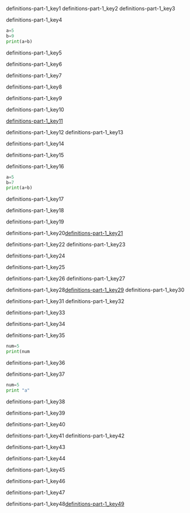 definitions-part-1_key1
definitions-part-1_key2
definitions-part-1_key3


definitions-part-1_key4


```python
a=5
b=9
print(a+b)
 ```
definitions-part-1_key5


definitions-part-1_key6


definitions-part-1_key7


definitions-part-1_key8


definitions-part-1_key9


definitions-part-1_key10


[definitions-part-1_key11](https://youtu.be/SDxPjsRksw0)


definitions-part-1_key12
definitions-part-1_key13


definitions-part-1_key14


definitions-part-1_key15


definitions-part-1_key16
```python
a=5
b=7
print(a+b)
 ```
definitions-part-1_key17


definitions-part-1_key18


definitions-part-1_key19


definitions-part-1_key20[definitions-part-1_key21](https://youtu.be/ZMMVf4Qv)

 
definitions-part-1_key22
definitions-part-1_key23


definitions-part-1_key24


definitions-part-1_key25



definitions-part-1_key26
definitions-part-1_key27



definitions-part-1_key28[definitions-part-1_key29](https://youtu.be/bqyVOEgDSj8)
definitions-part-1_key30

definitions-part-1_key31
definitions-part-1_key32


definitions-part-1_key33


definitions-part-1_key34


definitions-part-1_key35


```python
num=5
print(num
 ```
definitions-part-1_key36


definitions-part-1_key37


```python
num=5
print "a"
 ```
definitions-part-1_key38


definitions-part-1_key39


definitions-part-1_key40



definitions-part-1_key41
definitions-part-1_key42



definitions-part-1_key43


definitions-part-1_key44



definitions-part-1_key45


definitions-part-1_key46


definitions-part-1_key47


definitions-part-1_key48[definitions-part-1_key49](https://youtu.be/MvayENwOCNM)
